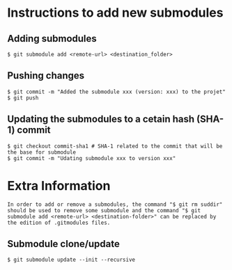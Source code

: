 # Instructions to add new submodules

## Adding submodules
    $ git submodule add <remote-url> <destination_folder>

## Pushing changes
    $ git commit -m "Added the submodule xxx (version: xxx) to the projet"
    $ git push
    
## Updating the submodules to a cetain hash (SHA-1) commit
    $ git checkout commit-sha1 # SHA-1 related to the commit that will be the base for submodule
    $ git commit -m "Udating submodule xxx to version xxx"
    
# Extra Information
	In order to add or remove a submodules, the command "$ git rm suddir" should be used to remove some submodule and the command "$ git submodule add <remote-url> <destination-folder>" can be replaced by the edition of .gitmodules files.
    
## Submodule clone/update
	$ git submodule update --init --recursive
